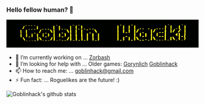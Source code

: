 ### Hello fellow human? 👋

![Alt text](titleflashingslow.gif?raw=true "")

- 🔭 I’m currently working on ...
[Zorbash](https://github.com/goblinhack/zorbash)
- 🤔 I’m looking for help with ...
Older games:
[Gorynlich](https://github.com/goblinhack/gorynlich)
[Goblinhack](https://github.com/goblinhack/goblinhack-game)
- 📫 How to reach me: ...
goblinhack@gmail.com
- ⚡ Fun fact: ...
Roguelikes are the future! :)

![Goblinhack's github stats](https://github-readme-stats.vercel.app/api?username=goblinhack)
